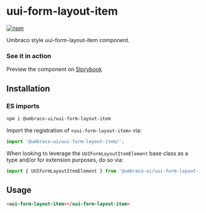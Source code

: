 # uui-form-layout-item

[![npm](https://img.shields.io/npm/v/@umbraco-ui/uui-form-layout-item?logoColor=%231B264F)](https://www.npmjs.com/package/@umbraco-ui/uui-form-layout-item)

Umbraco style uui-form-layout-item component.

### See it in action

Preview the component on [Storybook](https://uui.umbraco.com/?path=/docs/uui-form-layout-item--docs)

## Installation

### ES imports

```zsh
npm i @umbraco-ui/uui-form-layout-item
```

Import the registration of `<uui-form-layout-item>` via:

```javascript
import '@umbraco-ui/uui-form-layout-item/';
```

When looking to leverage the `UUIFormLayoutItemElement` base class as a type and/or for extension purposes, do so via:

```javascript
import { UUIFormLayoutItemElement } from '@umbraco-ui/uui-form-layout-item';
```

## Usage

```html
<uui-form-layout-item></uui-form-layout-item>
```
